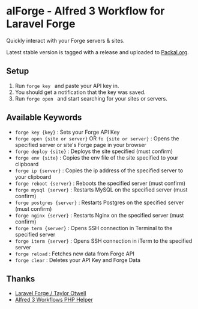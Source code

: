 # alForge - Alfred 3 Workflow for Laravel Forge

Quickly interact with your Forge servers & sites.

Latest stable version is tagged with a release and uploaded to [Packal.org](http://www.packal.org/workflow/alforge).

## Setup

1. Run `forge key ` and paste your API key in.
2. You should get a notification that the key was saved.
3. Run `forge open ` and start searching for your sites or servers.

## Available Keywords
- `forge key {key}` : Sets your Forge API Key
- `forge open {site or server}` OR `fo {site or server}` : Opens the specified server or site's Forge page in your browser
- `forge deploy {site}` : Deploys the site specified (must confirm)
- `forge env {site}` : Copies the env file of the site specified to your clipboard
- `forge ip {server}` : Copies the ip address of the specified server to your clipboard
- `forge reboot {server}` : Reboots the specified server (must confirm)
- `forge mysql {server}` : Restarts MySQL on the specified server (must confirm)
- `forge postgres {server}` : Restarts Postgres on the specified server (must confirm)
- `forge nginx {server}` : Restarts Nginx on the specified server (must confirm)
- `forge term {server}` : Opens SSH connection in Terminal to the specified server
- `forge iterm {server}` : Opens SSH connection in iTerm to the specified server
- `forge reload` : Fetches new data from Forge API
- `forge clear` : Deletes your API Key and Forge Data

## Thanks
- [Laravel Forge / Taylor Otwell](https://forge.laravel.com)
- [Alfred 3 Workflows PHP Helper](https://github.com/joetannenbaum/alfred-workflow)